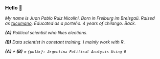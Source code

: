 ### Hello 👋

_My name is Juan Pablo Ruiz Nicolini. Born in Freiburg im Breisgaü. Raised as [tucumano](https://www.tuqmano.com/post/123650150095/9-de-julio-de-1816-hace-199-a%C3%B1os-en-esa-casa-se). Educated as a porteño. 4 years of chilango. Back._

***(A)** Political scientist who likes elections*.

***(B)** Data scientist in constant training. I mainly work with R*.

***(A) + (B)** = `{polAr}: Argentina Political Analysis Using R`*
